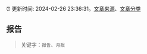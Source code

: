 :alarm_clock: 更新时间: 2024-02-26 23:36:31。[文章来源](/README.md)、[文章分类](/TAGS.md)

## 报告


> 关键字：`报告`、`月报`



